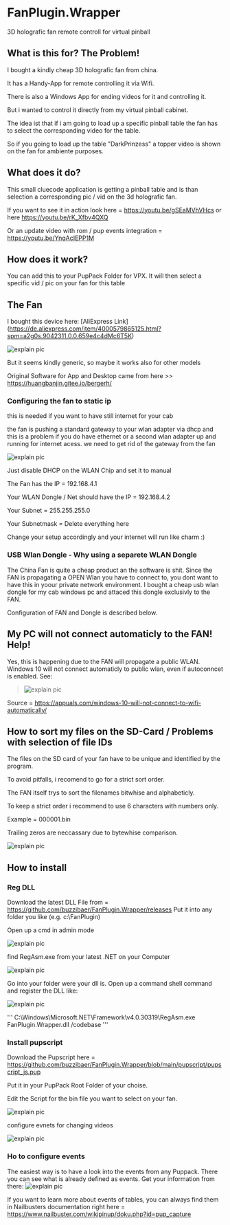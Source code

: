 # FanPlugin.Wrapper
3D holografic fan remote controll for virtual pinball

## What is this for? The Problem!
I bought a kindly cheap 3D holografic fan from china.

It has a Handy-App for remote controlling it via Wifi.

There is also a Windows App for ending videos for it and controlling it.

But i wanted to control it directly from my virtual pinball cabinet.

The idea ist that if i am going to load up a specific pinball table the fan has to select the corresponding video for the table.

So if you going to load up the table "DarkPrinzess" a topper video is shown on the fan for ambiente purposes.


## What does it do?
This small cluecode application is getting a pinball table and is than selection a corresponding pic / vid on the 3d holografic fan.

If you want to see it in action look here = https://youtu.be/gSEaMVhVHcs or here https://youtu.be/rK_Xfbv4QXQ
  
Or an update video with rom / pup events integration = https://youtu.be/YnqAcIEPP1M
  
## How does it work?
You can add this to your PupPack Folder for VPX.
It will then select a specific vid / pic on your fan for this table

## The Fan
I bought this device here: [AliExpress Link] (https://de.aliexpress.com/item/4000579865125.html?spm=a2g0s.9042311.0.0.659e4c4dMc6T5K)

![explain pic](https://github.com/buzzibaer/FanPlugin.Wrapper/blob/main/docmedia/install5.png)

But it seems kindly generic, so maybe it works also for other models

Original Software for App and Desktop came from here >> https://huangbanjin.gitee.io/bergerh/

### Configuring the fan to static ip
this is needed if you want to have still internet for your cab

the fan is pushing a standard gateway to your wlan adapter via dhcp and this is a problem if you do have ethernet or a second wlan adapter up and running for internet acess.
we need to get rid of the gateway from the fan

![explain pic](https://github.com/buzzibaer/FanPlugin.Wrapper/blob/main/docmedia/install3.png)

Just disable DHCP on the WLAN Chip and set it to manual

The Fan has the IP = 192.168.4.1

Your WLAN Dongle / Net should have the IP = 192.168.4.2

Your Subnet = 255.255.255.0

Your Subnetmask = <EMPTY> Delete everything here

Change your setup accordingly and your internet will run like charm :)

### USB Wlan Dongle - Why using a separete WLAN Dongle

The China Fan is quite a cheap product an the software is shit.
Since the FAN is propagating a OPEN Wlan you have to connect to, you dont want to have this in yoour private network environment.
I bought a cheap usb wlan dongle for my cab windows pc and attaced this dongle exclusivly to the FAN.

Configuration of FAN and Dongle is described below.


## My PC will not connect automaticly to the FAN! Help!
Yes, this is happening due to the FAN will propagate a public WLAN.
Windows 10 will not connect automaticly to public wlan, even if autoconncet is enabled.
See:
> ![explain pic](https://github.com/buzzibaer/FanPlugin.Wrapper/blob/main/docmedia/install4.png)
  
Source = https://appuals.com/windows-10-will-not-connect-to-wifi-automatically/

## How to sort my files on the SD-Card / Problems with selection of file IDs

  The files on the SD card of your fan have to be unique and identified by the program.
  
  To avoid pitfalls, i recomend to go for a strict sort order.
  
  The FAN itself trys to sort the filenames bitwhise and alphabeticly.
  
  To keep a strict order i recommend to use 6 characters with numbers only.
  
  Example = 000001.bin
  
  Trailing zeros are neccassary due to bytewhise comparison.
  
![explain pic](https://github.com/buzzibaer/FanPlugin.Wrapper/blob/main/docmedia/install11.png)
  
## How to install

### Reg DLL
Download the latest DLL File from = https://github.com/buzzibaer/FanPlugin.Wrapper/releases
Put it into any folder you like (e.g. c:\FanPlugin\)

Open up a cmd in admin mode

![explain pic](https://github.com/buzzibaer/FanPlugin.Wrapper/blob/main/docmedia/install6.png)

find RegAsm.exe from your latest .NET on your Computer

![explain pic](https://github.com/buzzibaer/FanPlugin.Wrapper/blob/main/docmedia/install7.png)


Go into your folder were your dll is.
Open up a command shell command and register the DLL like:

![explain pic](https://github.com/buzzibaer/FanPlugin.Wrapper/blob/main/docmedia/install8.png)

'''
C:\Windows\Microsoft.NET\Framework\v4.0.30319\RegAsm.exe FanPlugin.Wrapper.dll /codebase
'''

### Install pupscript
Download the Pupscript here = https://github.com/buzzibaer/FanPlugin.Wrapper/blob/main/pupscript/pupscript_js.pup

Put it in your PupPack Root Folder of your choise.

Edit the Script for the bin file you want to select on your fan.

![explain pic](https://github.com/buzzibaer/FanPlugin.Wrapper/blob/main/docmedia/install9.png)

configure evnets for changing videos  
  
![explain pic](https://github.com/buzzibaer/FanPlugin.Wrapper/blob/main/docmedia/install10.png)


### Ho to configure events

  The easiest way is to have a look into the events from any Puppack.
  There you can see what is already defined as events.
  Get your information from there:
  ![explain pic](https://github.com/buzzibaer/FanPlugin.Wrapper/blob/main/docmedia/install12.png)
  
  If you want to learn more about events of tables, you can always find them in Nailbusters documentation right here = https://www.nailbuster.com/wikipinup/doku.php?id=pup_capture
  
